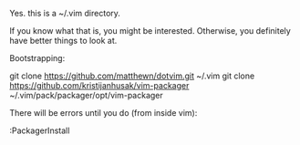 Yes. this is a ~/.vim directory.

If you know what that is, you might be interested. Otherwise, you definitely have better things to look at.

Bootstrapping:

git clone https://github.com/matthewn/dotvim.git ~/.vim
git clone https://github.com/kristijanhusak/vim-packager ~/.vim/pack/packager/opt/vim-packager

There will be errors until you do (from inside vim):

:PackagerInstall
